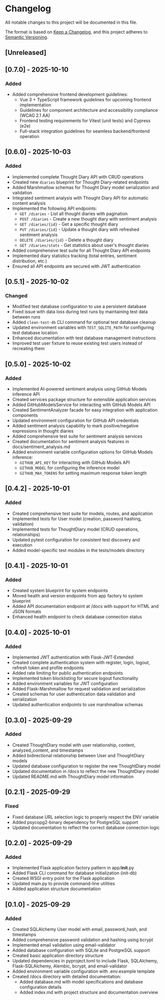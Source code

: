 # Changelog

All notable changes to this project will be documented in this file.

The format is based on [Keep a Changelog](https://keepachangelog.com/en/1.0.0/),
and this project adheres to [Semantic Versioning](https://semver.org/spec/v2.0.0.html).

## [Unreleased]

## [0.7.0] - 2025-10-10

### Added
- Added comprehensive frontend development guidelines:
  - Vue 3 + TypeScript framework guidelines for upcoming frontend implementation
  - Guidelines for component architecture and accessibility compliance (WCAG 2.1 AA)
  - Frontend testing requirements for Vitest (unit tests) and Cypress (e2e)
  - Full-stack integration guidelines for seamless backend/frontend operation


## [0.6.0] - 2025-10-03

### Added
- Implemented complete Thought Diary API with CRUD operations
- Created new `diaries` blueprint for Thought Diary-related endpoints
- Added Marshmallow schemas for Thought Diary model serialization and validation
- Integrated sentiment analysis with Thought Diary API for automatic content analysis
- Implemented the following API endpoints:
  - `GET /diaries` - List all thought diaries with pagination
  - `POST /diaries` - Create a new thought diary with sentiment analysis
  - `GET /diaries/{id}` - Get a specific thought diary
  - `PUT /diaries/{id}` - Update a thought diary with refreshed sentiment analysis
  - `DELETE /diaries/{id}` - Delete a thought diary
  - `GET /diaries/stats` - Get statistics about user's thought diaries
- Added comprehensive test suite for all Thought Diary API endpoints
- Implemented diary statistics tracking (total entries, sentiment distribution, etc.)
- Ensured all API endpoints are secured with JWT authentication

## [0.5.1] - 2025-10-02

### Changed
- Modified test database configuration to use a persistent database
- Fixed issue with data loss during test runs by maintaining test data between runs
- Added `clean-test-db` CLI command for optional test database cleanup
- Updated environment variables with `TEST_SQLITE_PATH` for configuring test database location
- Enhanced documentation with test database management instructions
- Improved test user fixture to reuse existing test users instead of recreating them

## [0.5.0] - 2025-10-02

### Added
- Implemented AI-powered sentiment analysis using GitHub Models inference API
- Created services package structure for extensible application services
- Added GitHubModelsService for interacting with GitHub Models API
- Created SentimentAnalyzer facade for easy integration with application components
- Updated environment configuration for GitHub API credentials
- Added sentiment analysis capability to mark positive/negative expressions in thought diaries
- Added comprehensive test suite for sentiment analysis services
- Created documentation for sentiment analysis features in docs/sentiment_analysis.md
- Added environment variable configuration options for GitHub Models inference:
  - `GITHUB_API_KEY` for interacting with GitHub Models API
  - `GITHUB_MODEL` for configuring the inference model
  - `GITHUB_MAX_TOKENS` for setting maximum response token length

## [0.4.2] - 2025-10-01

### Added
- Created comprehensive test suite for models, routes, and application
- Implemented tests for User model (creation, password hashing, validation)
- Implemented tests for ThoughtDiary model (CRUD operations, relationships)
- Updated pytest configuration for consistent test discovery and execution
- Added model-specific test modules in the tests/models directory

## [0.4.1] - 2025-10-01

### Added
- Created system blueprint for system endpoints
- Moved health and version endpoints from app factory to system blueprint
- Added API documentation endpoint at /docs with support for HTML and JSON formats
- Enhanced health endpoint to check database connection status

## [0.4.0] - 2025-10-01

### Added
- Implemented JWT authentication with Flask-JWT-Extended
- Created complete authentication system with register, login, logout, refresh token and profile endpoints
- Added rate limiting for public authentication endpoints
- Implemented token blocklisting for secure logout functionality
- Added environment variables for JWT configuration
- Added Flask-Marshmallow for request validation and serialization
- Created schemas for user authentication data validation and serialization
- Updated authentication endpoints to use marshmallow schemas

## [0.3.0] - 2025-09-29

### Added
- Created ThoughtDiary model with user relationship, content, analyzed_content, and timestamps
- Added bidirectional relationship between User and ThoughtDiary models
- Updated database configuration to register the new ThoughtDiary model
- Updated documentation in /docs to reflect the new ThoughtDiary model
- Updated README.md with ThoughtDiary model information

## [0.2.1] - 2025-09-29

### Fixed
- Fixed database URL selection logic to properly respect the ENV variable
- Added psycopg2-binary dependency for PostgreSQL support
- Updated documentation to reflect the correct database connection logic

## [0.2.0] - 2025-09-29

### Added
- Implemented Flask application factory pattern in app/__init__.py
- Added Flask CLI command for database initialization (init-db)
- Created WSGI entry point for the Flask application
- Updated main.py to provide command-line utilities
- Added application structure documentation

## [0.1.0] - 2025-09-29

### Added
- Created SQLAlchemy User model with email, password_hash, and timestamps
- Added comprehensive password validation and hashing using bcrypt
- Implemented email validation using email-validator
- Added database configuration with SQLite and PostgreSQL support
- Created basic application directory structure
- Updated dependencies in pyproject.toml to include Flask, SQLAlchemy, Flask-SQLAlchemy, Alembic, bcrypt, and email-validator
- Added environment variable configuration with .env.example template
- Created /docs directory with detailed documentation:
  - Added database.md with model specifications and database configuration details
  - Added index.md with project structure and documentation overview